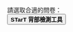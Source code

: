 請選取合適的問卷：<br/>
<a href="REvised.html"><button style="padding:22px 40px: font-size: 20px: background-colour:#ffa500; font-weight: bold;"> STarT 背部檢測工具</button><a/>
